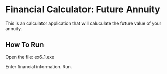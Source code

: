 # Financial Calculator: Future Annuity

This is an calculator application that will caluculate the future value of your annuity.

## How To Run

Open the file: ex6_1.exe

Enter financial information. Run.
